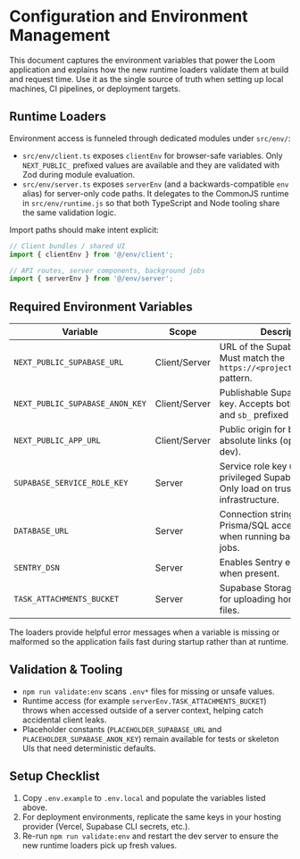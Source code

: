 # Configuration and Environment Management

This document captures the environment variables that power the Loom
application and explains how the new runtime loaders validate them at build
and request time. Use it as the single source of truth when setting up local
machines, CI pipelines, or deployment targets.

## Runtime Loaders

Environment access is funneled through dedicated modules under `src/env/`:

- `src/env/client.ts` exposes `clientEnv` for browser-safe variables. Only
  `NEXT_PUBLIC_` prefixed values are available and they are validated with Zod
  during module evaluation.
- `src/env/server.ts` exposes `serverEnv` (and a backwards-compatible `env`
  alias) for server-only code paths. It delegates to the CommonJS runtime in
  `src/env/runtime.js` so that both TypeScript and Node tooling share the same
  validation logic.

Import paths should make intent explicit:

```ts
// Client bundles / shared UI
import { clientEnv } from '@/env/client';

// API routes, server components, background jobs
import { serverEnv } from '@/env/server';
```

## Required Environment Variables

| Variable | Scope | Description |
| --- | --- | --- |
| `NEXT_PUBLIC_SUPABASE_URL` | Client/Server | URL of the Supabase project. Must match the `https://<project>.supabase.co` pattern. |
| `NEXT_PUBLIC_SUPABASE_ANON_KEY` | Client/Server | Publishable Supabase anon key. Accepts both legacy JWT and `sb_` prefixed keys. |
| `NEXT_PUBLIC_APP_URL` | Client/Server | Public origin for building absolute links (optional in local dev). |
| `SUPABASE_SERVICE_ROLE_KEY` | Server | Service role key used for privileged Supabase access. Only load on trusted infrastructure. |
| `DATABASE_URL` | Server | Connection string for Prisma/SQL access. Required when running background jobs. |
| `SENTRY_DSN` | Server | Enables Sentry error reporting when present. |
| `TASK_ATTACHMENTS_BUCKET` | Server | Supabase Storage bucket used for uploading homework/task files. |

The loaders provide helpful error messages when a variable is missing or
malformed so the application fails fast during startup rather than at runtime.

## Validation & Tooling

- `npm run validate:env` scans `.env*` files for missing or unsafe values.
- Runtime access (for example `serverEnv.TASK_ATTACHMENTS_BUCKET`) throws when
  accessed outside of a server context, helping catch accidental client leaks.
- Placeholder constants (`PLACEHOLDER_SUPABASE_URL` and
  `PLACEHOLDER_SUPABASE_ANON_KEY`) remain available for tests or skeleton UIs
  that need deterministic defaults.

## Setup Checklist

1. Copy `.env.example` to `.env.local` and populate the variables listed above.
2. For deployment environments, replicate the same keys in your hosting
   provider (Vercel, Supabase CLI secrets, etc.).
3. Re-run `npm run validate:env` and restart the dev server to ensure the new
   runtime loaders pick up fresh values.
